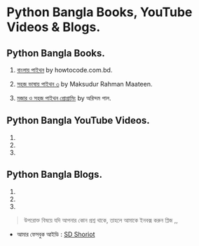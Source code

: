# Python Bangla Books, YouTube Videos & Blogs.


## Python Bangla Books.


1. [বাংলায় পাইথন](https://python.howtocode.com.bd/) by howtocode.com.bd.

2. [সহজ ভাষায় পাইথন ৩](https://python.maateen.me/) by Maksudur Rahman Maateen.

3. [মজার ও সহজ পাইথন প্রোগ্রামিং](https://www.techtunes.com.bd/chain-tunes/learn-programming-easily-with-fun) by অরিন্দম পাল.


## Python Bangla YouTube Videos.


1.

2.

3. 


## Python Bangla Blogs.


1.

2.

3. 


> উপরোক্ত বিষয়ে যদি আপনার কোন প্রশ্ন থাকে, তাহলে আমাকে ইনবক্স করুন প্লিজ ,,

* আমার ফেসবুক আইডি :  [SD Shoriot](https://www.facebook.com/shoriot)